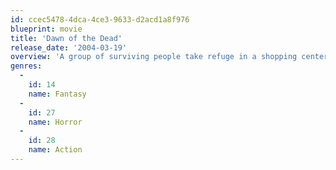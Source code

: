 ```yaml
---
id: ccec5478-4dca-4ce3-9633-d2acd1a8f976
blueprint: movie
title: 'Dawn of the Dead'
release_date: '2004-03-19'
overview: 'A group of surviving people take refuge in a shopping center after the world has been over taken over by aggressive, flesh-eating zombies. A remake of the 1978 zombie film of the same name.'
genres:
  -
    id: 14
    name: Fantasy
  -
    id: 27
    name: Horror
  -
    id: 28
    name: Action
---
```

